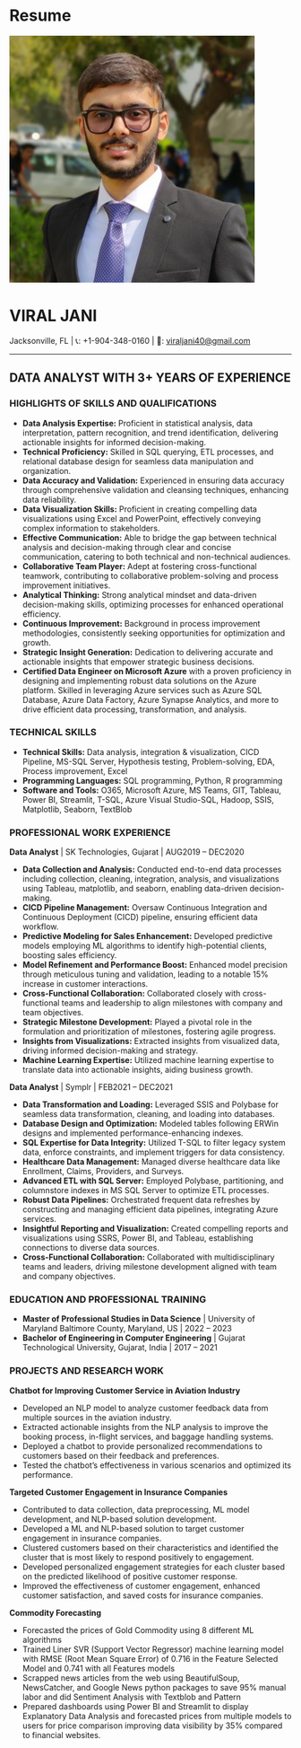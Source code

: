 # Resume
![Viral Jani's Profile Picture](./Viral_Profile_Photo_3.jpeg)
# VIRAL JANI
Jacksonville, FL | 📞: +1-904-348-0160 | 📧: viraljani40@gmail.com

---

## DATA ANALYST WITH 3+ YEARS OF EXPERIENCE

### HIGHLIGHTS OF SKILLS AND QUALIFICATIONS
- **Data Analysis Expertise:** Proficient in statistical analysis, data interpretation, pattern recognition, and trend identification, delivering actionable insights for informed decision-making.
- **Technical Proficiency:** Skilled in SQL querying, ETL processes, and relational database design for seamless data manipulation and organization.
- **Data Accuracy and Validation:** Experienced in ensuring data accuracy through comprehensive validation and cleansing techniques, enhancing data reliability.
- **Data Visualization Skills:** Proficient in creating compelling data visualizations using Excel and PowerPoint, effectively conveying complex information to stakeholders.
- **Effective Communication:** Able to bridge the gap between technical analysis and decision-making through clear and concise communication, catering to both technical and non-technical audiences.
- **Collaborative Team Player:** Adept at fostering cross-functional teamwork, contributing to collaborative problem-solving and process improvement initiatives.
- **Analytical Thinking:** Strong analytical mindset and data-driven decision-making skills, optimizing processes for enhanced operational efficiency.
- **Continuous Improvement:** Background in process improvement methodologies, consistently seeking opportunities for optimization and growth.
- **Strategic Insight Generation:** Dedication to delivering accurate and actionable insights that empower strategic business decisions.
- **Certified Data Engineer on Microsoft Azure** with a proven proficiency in designing and implementing robust data solutions on the Azure platform. Skilled in leveraging Azure services such as Azure SQL Database, Azure Data Factory, Azure Synapse Analytics, and more to drive efficient data processing, transformation, and analysis.

### TECHNICAL SKILLS
- **Technical Skills:** Data analysis, integration & visualization, CICD Pipeline, MS-SQL Server, Hypothesis testing, Problem-solving, EDA, Process improvement, Excel 
- **Programming Languages:** SQL programming, Python, R programming
- **Software and Tools:** O365, Microsoft Azure, MS Teams, GIT, Tableau, Power BI, Streamlit, T-SQL, Azure Visual Studio-SQL, Hadoop, SSIS, Matplotlib, Seaborn, TextBlob

### PROFESSIONAL WORK EXPERIENCE
**Data Analyst** | SK Technologies, Gujarat | AUG2019 – DEC2020
- **Data Collection and Analysis:** Conducted end-to-end data processes including collection, cleaning, integration, analysis, and visualizations using Tableau, matplotlib, and seaborn, enabling data-driven decision-making.
- **CICD Pipeline Management:** Oversaw Continuous Integration and Continuous Deployment (CICD) pipeline, ensuring efficient data workflow.
- **Predictive Modeling for Sales Enhancement:** Developed predictive models employing ML algorithms to identify high-potential clients, boosting sales efficiency.
- **Model Refinement and Performance Boost:** Enhanced model precision through meticulous tuning and validation, leading to a notable 15% increase in customer interactions.
- **Cross-Functional Collaboration:** Collaborated closely with cross-functional teams and leadership to align milestones with company and team objectives.
- **Strategic Milestone Development:** Played a pivotal role in the formulation and prioritization of milestones, fostering agile progress.
- **Insights from Visualizations:** Extracted insights from visualized data, driving informed decision-making and strategy.
- **Machine Learning Expertise:** Utilized machine learning expertise to translate data into actionable insights, aiding business growth.

**Data Analyst** | Symplr | FEB2021 – DEC2021
- **Data Transformation and Loading:** Leveraged SSIS and Polybase for seamless data transformation, cleaning, and loading into databases.
- **Database Design and Optimization:** Modeled tables following ERWin designs and implemented performance-enhancing indexes.
- **SQL Expertise for Data Integrity:** Utilized T-SQL to filter legacy system data, enforce constraints, and implement triggers for data consistency.
- **Healthcare Data Management:** Managed diverse healthcare data like Enrollment, Claims, Providers, and Surveys.
- **Advanced ETL with SQL Server:** Employed Polybase, partitioning, and columnstore indexes in MS SQL Server to optimize ETL processes.
- **Robust Data Pipelines:** Orchestrated frequent data refreshes by constructing and managing efficient data pipelines, integrating Azure services.
- **Insightful Reporting and Visualization:** Created compelling reports and visualizations using SSRS, Power BI, and Tableau, establishing connections to diverse data sources.
- **Cross-Functional Collaboration:** Collaborated with multidisciplinary teams and leaders, driving milestone development aligned with team and company objectives.

### EDUCATION AND PROFESSIONAL TRAINING
- **Master of Professional Studies in Data Science** | University of Maryland Baltimore County, Maryland, US | 2022 – 2023
- **Bachelor of Engineering in Computer Engineering** | Gujarat Technological University, Gujarat, India | 2017 – 2021

### PROJECTS AND RESEARCH WORK
**Chatbot for Improving Customer Service in Aviation Industry**
- Developed an NLP model to analyze customer feedback data from multiple sources in the aviation industry.
- Extracted actionable insights from the NLP analysis to improve the booking process, in-flight services, and baggage handling systems.
- Deployed a chatbot to provide personalized recommendations to customers based on their feedback and preferences.
- Tested the chatbot’s effectiveness in various scenarios and optimized its performance.

**Targeted Customer Engagement in Insurance Companies**
- Contributed to data collection, data preprocessing, ML model development, and NLP-based solution development.
-	Developed a ML and NLP-based solution to target customer engagement in insurance companies.
-	Clustered customers based on their characteristics and identified the cluster that is most likely to respond positively to engagement.
-	Developed personalized engagement strategies for each cluster based on the predicted likelihood of positive customer response.
-	Improved the effectiveness of customer engagement, enhanced customer satisfaction, and saved costs for insurance companies.

**Commodity Forecasting**
-	Forecasted the prices of Gold Commodity using 8 different ML algorithms
-	Trained Liner SVR (Support Vector Regressor) machine learning model with RMSE (Root Mean Square Error) of 0.716 in the Feature Selected Model and 0.741 with all Features models
-	Scrapped news articles from the web using BeautifulSoup, NewsCatcher, and Google News python packages to save 95% manual labor and did Sentiment Analysis with Textblob and Pattern
-	Prepared dashboards using Power BI and Streamlit to display Explanatory Data Analysis and forecasted prices from multiple models to users for price comparison improving data visibility by 35% compared to financial websites.
